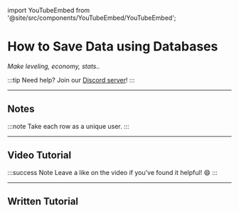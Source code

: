 import YouTubeEmbed from '@site/src/components/YouTubeEmbed/YouTubeEmbed';

# How to Save Data using Databases
*Make leveling, economy, stats..*

:::tip
Need help? Join our [Discord server](https://dsc.gg/inventutor)!
:::

***

## Notes

:::note
Take each row as a unique user.
:::

***

## Video Tutorial

<YouTubeEmbed videoId="Tj7DJtbMurI" title="YouTube Video" />

:::success Note
Leave a like on the video if you've found it helpful! 😄
:::

***

## Written Tutorial


